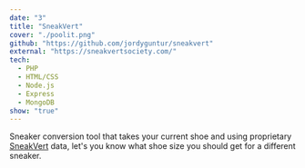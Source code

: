 ```yaml
---
date: "3"
title: "SneakVert"
cover: "./poolit.png"
github: "https://github.com/jordyguntur/sneakvert"
external: "https://sneakvertsociety.com/"
tech:
  - PHP
  - HTML/CSS
  - Node.js
  - Express
  - MongoDB
show: "true"
---
```


Sneaker conversion tool that takes your current shoe and using proprietary [SneakVert](https://sneakvertsociety.com) data, let's you know what shoe size you should get for a different sneaker.
